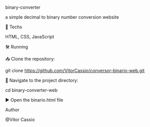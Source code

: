 binary-converter

a simple decimal to binary number conversion website

🚀 Techs

HTML, CSS, JavaScript

🛠️ Running

📥 Clone the repository:

git clone https://github.com/VitorCassio/conversor-binario-web.git

📂 Navigate to the project directory:

cd binary-converter-web

▶️ Open the binario.html file

Author

@Vitor Cassio

